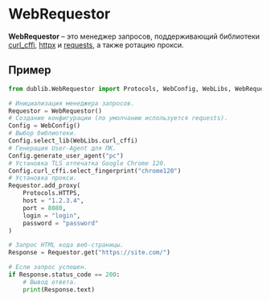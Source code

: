# WebRequestor
**WebRequestor** – это менеджер запросов, поддерживающий библиотеки [curl_cffi](https://github.com/yifeikong/curl_cffi), [httpx](https://github.com/encode/httpx) и [requests](https://github.com/psf/requests), а также ротацию прокси.

## Пример
```Python
from dublib.WebRequestor import Protocols, WebConfig, WebLibs, WebRequestor

# Инициализация менеджера запросов.
Requestor = WebRequestor()
# Создание конфигурации (по умолчанию используется requests).
Config = WebConfig()
# Выбор библиотеки.
Config.select_lib(WebLibs.curl_cffi)
# Генерация User-Agent для ПК.
Config.generate_user_agent("pc")
# Установка TLS отпечатка Google Chrome 120.
Config.curl_cffi.select_fingerprint("chrome120")
# Установка прокси.
Requestor.add_proxy(
	Protocols.HTTPS,
	host = "1.2.3.4",
	port = 8080,
	login = "login",
	password = "password"
)

# Запрос HTML кода веб-страницы.
Response = Requestor.get("https://site.com/")

# Если запрос успешен.
if Response.status_code == 200:
	# Вывод ответа.
	print(Response.text)
```